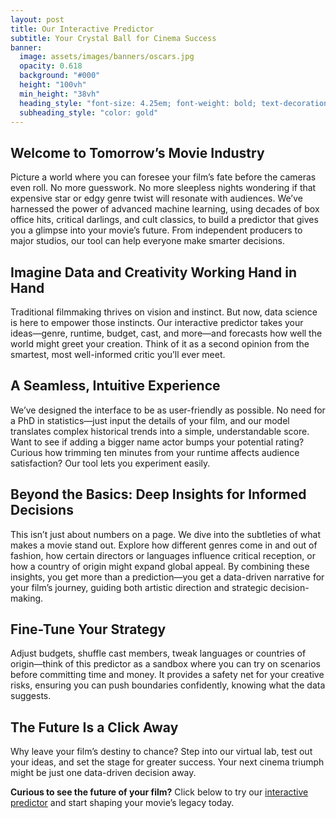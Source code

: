 ```yaml
---
layout: post
title: Our Interactive Predictor
subtitle: Your Crystal Ball for Cinema Success
banner:
  image: assets/images/banners/oscars.jpg
  opacity: 0.618
  background: "#000"
  height: "100vh"
  min_height: "38vh"
  heading_style: "font-size: 4.25em; font-weight: bold; text-decoration: underline"
  subheading_style: "color: gold"
---
```


## Welcome to Tomorrow’s Movie Industry

Picture a world where you can foresee your film’s fate before the cameras even roll. No more guesswork. No more sleepless nights wondering if that expensive star or edgy genre twist will resonate with audiences. We’ve harnessed the power of advanced machine learning, using decades of box office hits, critical darlings, and cult classics, to build a predictor that gives you a glimpse into your movie’s future. From independent producers to major studios, our tool can help everyone make smarter decisions.

## Imagine Data and Creativity Working Hand in Hand

Traditional filmmaking thrives on vision and instinct. But now, data science is here to empower those instincts. Our interactive predictor takes your ideas—genre, runtime, budget, cast, and more—and forecasts how well the world might greet your creation. Think of it as a second opinion from the smartest, most well-informed critic you’ll ever meet.

## A Seamless, Intuitive Experience

We’ve designed the interface to be as user-friendly as possible. No need for a PhD in statistics—just input the details of your film, and our model translates complex historical trends into a simple, understandable score. Want to see if adding a bigger name actor bumps your potential rating? Curious how trimming ten minutes from your runtime affects audience satisfaction? Our tool lets you experiment easily.

## Beyond the Basics: Deep Insights for Informed Decisions

This isn’t just about numbers on a page. We dive into the subtleties of what makes a movie stand out. Explore how different genres come in and out of fashion, how certain directors or languages influence critical reception, or how a country of origin might expand global appeal. By combining these insights, you get more than a prediction—you get a data-driven narrative for your film’s journey, guiding both artistic direction and strategic decision-making.

## Fine-Tune Your Strategy

Adjust budgets, shuffle cast members, tweak languages or countries of origin—think of this predictor as a sandbox where you can try on scenarios before committing time and money. It provides a safety net for your creative risks, ensuring you can push boundaries confidently, knowing what the data suggests.

## The Future Is a Click Away

Why leave your film’s destiny to chance? Step into our virtual lab, test out your ideas, and set the stage for greater success. Your next cinema triumph might be just one data-driven decision away.

**Curious to see the future of your film?** Click below to try our [interactive predictor](https://moviesuccesspredict.streamlit.app/) and start shaping your movie’s legacy today.
